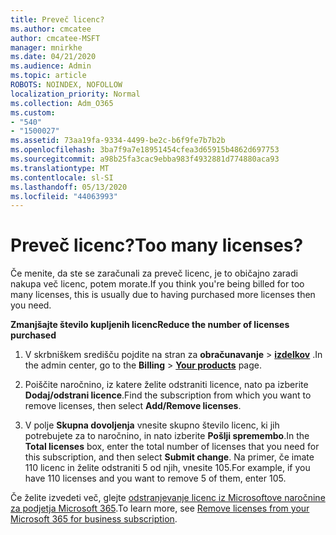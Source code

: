 ```yaml
---
title: Preveč licenc?
ms.author: cmcatee
author: cmcatee-MSFT
manager: mnirkhe
ms.date: 04/21/2020
ms.audience: Admin
ms.topic: article
ROBOTS: NOINDEX, NOFOLLOW
localization_priority: Normal
ms.collection: Adm_O365
ms.custom:
- "540"
- "1500027"
ms.assetid: 73aa19fa-9334-4499-be2c-b6f9fe7b7b2b
ms.openlocfilehash: 3ba7f9a7e18951454cfea3d65915b4862d697753
ms.sourcegitcommit: a98b25fa3cac9ebba983f4932881d774880aca93
ms.translationtype: MT
ms.contentlocale: sl-SI
ms.lasthandoff: 05/13/2020
ms.locfileid: "44063993"
---
```

# <a name="too-many-licenses"></a><span data-ttu-id="19989-102">Preveč licenc?</span><span class="sxs-lookup"><span data-stu-id="19989-102">Too many licenses?</span></span>

<span data-ttu-id="19989-103">Če menite, da ste se zaračunali za preveč licenc, je to običajno zaradi nakupa več licenc, potem morate.</span><span class="sxs-lookup"><span data-stu-id="19989-103">If you think you're being billed for too many licenses, this is usually due to having purchased more licenses then you need.</span></span>
  
<span data-ttu-id="19989-104">**Zmanjšajte število kupljenih licenc**</span><span class="sxs-lookup"><span data-stu-id="19989-104">**Reduce the number of licenses purchased**</span></span>
  
1. <span data-ttu-id="19989-105">V skrbniškem središču pojdite na stran za **obračunavanje** \> **[izdelkov](https://go.microsoft.com/fwlink/p/?linkid=842054)** .</span><span class="sxs-lookup"><span data-stu-id="19989-105">In the admin center, go to the **Billing** \> **[Your products](https://go.microsoft.com/fwlink/p/?linkid=842054)** page.</span></span>

2. <span data-ttu-id="19989-106">Poiščite naročnino, iz katere želite odstraniti licence, nato pa izberite **Dodaj/odstrani licence**.</span><span class="sxs-lookup"><span data-stu-id="19989-106">Find the subscription from which you want to remove licenses, then select **Add/Remove licenses**.</span></span>

3. <span data-ttu-id="19989-107">V polje **Skupna dovoljenja** vnesite skupno število licenc, ki jih potrebujete za to naročnino, in nato izberite **Pošlji spremembo**.</span><span class="sxs-lookup"><span data-stu-id="19989-107">In the **Total licenses** box, enter the total number of licenses that you need for this subscription, and then select **Submit change**.</span></span> <span data-ttu-id="19989-108">Na primer, če imate 110 licenc in želite odstraniti 5 od njih, vnesite 105.</span><span class="sxs-lookup"><span data-stu-id="19989-108">For example, if you have 110 licenses and you want to remove 5 of them, enter 105.</span></span>

<span data-ttu-id="19989-109">Če želite izvedeti več, glejte [odstranjevanje licenc iz Microsoftove naročnine za podjetja Microsoft 365](https://docs.microsoft.com/office365/admin/subscriptions-and-billing/remove-licenses-from-subscription).</span><span class="sxs-lookup"><span data-stu-id="19989-109">To learn more, see [Remove licenses from your Microsoft 365 for business subscription](https://docs.microsoft.com/office365/admin/subscriptions-and-billing/remove-licenses-from-subscription).</span></span>
